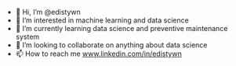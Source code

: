 - 👋 Hi, I’m @edistywn
- 👀 I’m interested in machine learning and data science
- 🌱 I’m currently learning data science and preventive maintenance system
- 💞️ I’m looking to collaborate on anything about data science
- 📫 How to reach me www.linkedin.com/in/edistywn

<!---
edistywn/edistywn is a ✨ special ✨ repository because its `README.md` (this file) appears on your GitHub profile.
You can click the Preview link to take a look at your changes.
--->
